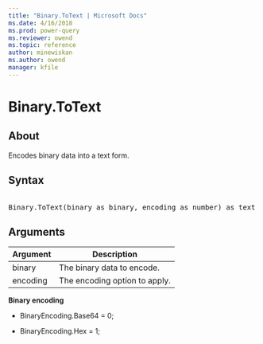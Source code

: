 ```yaml
---
title: "Binary.ToText | Microsoft Docs"
ms.date: 4/16/2018
ms.prod: power-query
ms.reviewer: owend
ms.topic: reference
author: minewiskan
ms.author: owend
manager: kfile
---
```

# Binary.ToText

  
## About  
Encodes binary data into a text form.  
  
## Syntax

<pre>   
Binary.ToText(binary as binary, encoding as number) as text  
</pre> 
  
## Arguments  
  
|Argument|Description|  
|------------|---------------|  
|binary|The binary data to encode.|  
|encoding|The encoding option to apply.|  
  
**Binary encoding**  
  
-   BinaryEncoding.Base64 = 0;  
  
-   BinaryEncoding.Hex = 1;  
  
